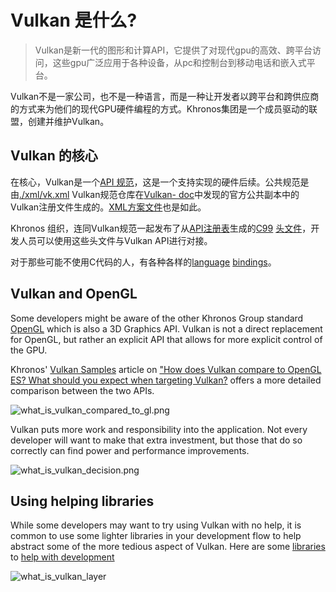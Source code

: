 # Vulkan 是什么?

> Vulkan是新一代的图形和计算API，它提供了对现代gpu的高效、跨平台访问，这些gpu广泛应用于各种设备，从pc和控制台到移动电话和嵌入式平台。 

Vulkan不是一家公司，也不是一种语言，而是一种让开发者以跨平台和跨供应商的方式来为他们的现代GPU硬件编程的方式。Khronos集团是一个成员驱动的联盟，创建并维护Vulkan。

## Vulkan 的核心
在核心，Vulkan是一个[API 规范](https://www.khronos.org/registry/vulkan/#apispecs)，这是一个支持实现的硬件后续。公共规范是由[./xml/vk.xml](https://github.com/KhronosGroup/Vulkan-Docs/blob/master/xml/vk.xml) Vulkan规范仓库在[Vulkan- doc](https://github.com/KhronosGroup/Vulkan-Docs)中发现的官方公共副本中的Vulkan注册文件生成的。[XML方案文件](https://www.khronos.org/registry/vulkan/specs/1.1/registry.html)也是如此。

Khronos 组织，连同Vulkan规范一起发布了从[API注册表](https://www.khronos.org/registry/vulkan/#apiregistry)生成的[C99](http://www.open-std.org/jtc1/sc22/wg14/www/standards) [头文件](https://github.com/KhronosGroup/Vulkan-Headers/tree/master/include/vulkan)，开发人员可以使用这些头文件与Vulkan API进行对接。

对于那些可能不使用C代码的人，有各种各样的[language](https://github.com/KhronosGroup/Khronosdotorg/blob/master/api/vulkan/resources.md#language-bindings) [bindings](https://github.com/vinjn/awesome-vulkan#bindings)。


## Vulkan and OpenGL

Some developers might be aware of the other Khronos Group standard [OpenGL](https://www.khronos.org/opengl/) which is also a 3D Graphics API. Vulkan is not a direct replacement for OpenGL, but rather an explicit API that allows for more explicit control of the GPU.

Khronos' [Vulkan Samples](https://github.com/KhronosGroup/Vulkan-Samples) article on ["How does Vulkan compare to OpenGL ES? What should you expect when targeting Vulkan?](https://github.com/KhronosGroup/Vulkan-Samples/blob/master/samples/vulkan_basics.md) offers a more detailed comparison between the two APIs.

![what_is_vulkan_compared_to_gl.png](../images/what_is_vulkan_compared_to_gl.png)

Vulkan puts more work and responsibility into the application. Not every developer will want to make that extra investment, but those that do so correctly can find power and performance improvements.

![what_is_vulkan_decision.png](../images/what_is_vulkan_decision.png)

## Using helping libraries

While some developers may want to try using Vulkan with no help, it is common to use some lighter libraries in your development flow to help abstract some of the more tedious aspect of Vulkan. Here are some [libraries](https://github.com/KhronosGroup/Khronosdotorg/blob/master/api/vulkan/resources.md#libraries) to [help with development](https://github.com/vinjn/awesome-vulkan#libraries)

![what_is_vulkan_layer](../images/what_is_vulkan_layer.png)

